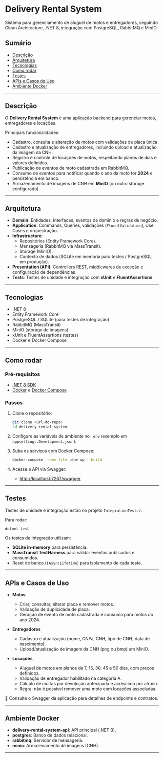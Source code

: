 # Delivery Rental System  
Sistema para gerenciamento de aluguel de motos e entregadores, seguindo Clean Architecture, .NET 8, integração com PostgreSQL, RabbitMQ e MinIO.

## Sumário
- [Descrição](#descrição)  
- [Arquitetura](#arquitetura)  
- [Tecnologias](#tecnologias)  
- [Como rodar](#como-rodar)  
- [Testes](#testes)  
- [APIs e Casos de Uso](#apis-e-casos-de-uso)  
- [Ambiente Docker](#ambiente-docker)  

---

## Descrição
O **Delivery Rental System** é uma aplicação backend para gerenciar motos, entregadores e locações.  

Principais funcionalidades:
- Cadastro, consulta e alteração de motos com validações de placa única.  
- Cadastro e atualização de entregadores, incluindo upload e atualização da imagem da CNH.  
- Registro e controle de locações de motos, respeitando planos de dias e valores definidos.  
- Publicação de eventos de moto cadastrada em RabbitMQ.  
- Consumo de eventos para notificar quando o ano da moto for **2024** e persistência em banco.  
- Armazenamento de imagens de CNH em **MinIO** (ou outro storage configurado).  

---

## Arquitetura
- **Domain**: Entidades, interfaces, eventos de domínio e regras de negócio.  
- **Application**: Commands, Queries, validações (`FluentValidation`), Use Cases e orquestração.  
- **Infrastructure**:  
  - Repositórios (Entity Framework Core).  
  - Mensageria (RabbitMQ via MassTransit).  
  - Storage (MinIO).  
  - Contexto de dados (SQLite em memória para testes / PostgreSQL em produção).  
- **Presentation (API)**: Controllers REST, middlewares de exceção e configuração de dependências.  
- **Tests**: Testes de unidade e integração com **xUnit** e **FluentAssertions**.  

---

## Tecnologias
- .NET 8  
- Entity Framework Core  
- PostgreSQL / SQLite (para testes de integração)  
- RabbitMQ (MassTransit)  
- MinIO (storage de imagens)  
- xUnit e FluentAssertions (testes)  
- Docker e Docker Compose  

---

## Como rodar

### Pré-requisitos
- [.NET 8 SDK](https://dotnet.microsoft.com/download)  
- [Docker](https://www.docker.com/) e [Docker Compose](https://docs.docker.com/compose/)  

### Passos
1. Clone o repositório:
   ```bash
   git clone <url-do-repo>
   cd delivery-rental-system
   ```

2. Configure as variáveis de ambiente no `.env` (exemplo em `appsettings.Development.json`).

3. Suba os serviços com Docker Compose:
   ```bash
   docker-compose --env-file .env up --build
   ```

4. Acesse a API via Swagger:
   - [http://localhost:7267/swagger](http://localhost:7267/swagger)  

---

## Testes
Testes de unidade e integração estão no projeto `IntegrationTests/`.  

Para rodar:
```bash
dotnet test
```

Os testes de integração utilizam:
- **SQLite in-memory** para persistência.  
- **MassTransit TestHarness** para validar eventos publicados e consumidos.  
- Reset de banco (`IAsyncLifetime`) para isolamento de cada teste.  

---

## APIs e Casos de Uso
- **Motos**
  - Criar, consultar, alterar placa e remover motos.  
  - Validação de duplicidade de placa.  
  - Geração de evento de moto cadastrada e consumo para motos do ano 2024.  

- **Entregadores**
  - Cadastro e atualização (nome, CNPJ, CNH, tipo de CNH, data de nascimento).  
  - Upload/atualização de imagem da CNH (png ou bmp) em MinIO.  

- **Locações**
  - Aluguel de motos em planos de 7, 15, 30, 45 e 50 dias, com preços definidos.  
  - Validação de entregador habilitado na categoria A.  
  - Cálculo de multas por devolução antecipada e acréscimo por atraso.  
  - Regra: não é possível remover uma moto com locações associadas.  

📌 Consulte o Swagger da aplicação para detalhes de endpoints e contratos.  

---

## Ambiente Docker
- **delivery-rental-system-api**: API principal (.NET 8).  
- **postgres**: Banco de dados relacional.  
- **rabbitmq**: Servidor de mensageria.  
- **minio**: Armazenamento de imagens (CNH).  

---

